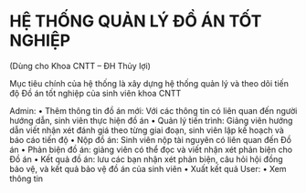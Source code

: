 # HỆ THỐNG QUẢN LÝ ĐỒ ÁN TỐT NGHIỆP
(Dùng cho Khoa CNTT – ĐH Thủy lợi)


Mục tiêu chính của hệ thống là xây dựng hệ thống quản lý và theo dõi tiến độ Đồ án tốt nghiệp của sinh viên khoa CNTT


Admin:
•	Thêm thông tin đồ án mới:   Với các thông tin có liên quan đến người hướng dẫn, sinh viên thực hiện đồ án
•	Quản lý tiến trình: Giảng viên hướng dẫn viết nhận xét đánh giá theo từng giai đoạn, sinh viên lập kế hoạch và báo cáo tiến độ
•	Nộp đồ án: Sinh viên nộp tài nguyên có liên quan đến Đồ án
•	Phản biện đồ án: giảng viên có thể đọc và viết nhận xét phản biện cho Đồ án
•	Kết quả đồ án: lưu các bạn nhận xét phản biện, câu hỏi hội đồng bảo vệ, và kết quả bảo vệ đồ án của sinh viên
•	Xuất kết quả
User:
•	Xem  thông tin
